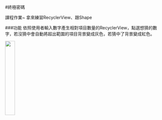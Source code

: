 #終極密碼

課程作業~ 拿來練習RecyclerView、跟Shape

###功能
依照使用者輸入數字產生相對項目數量的RecyclerView，點選想猜的數字，若沒猜中會自動將超出範圍的項目背景變成灰色，若猜中了背景變成紅色。

<img src= "http://imgur.com/MFGFL7M.gif" width="25%">
